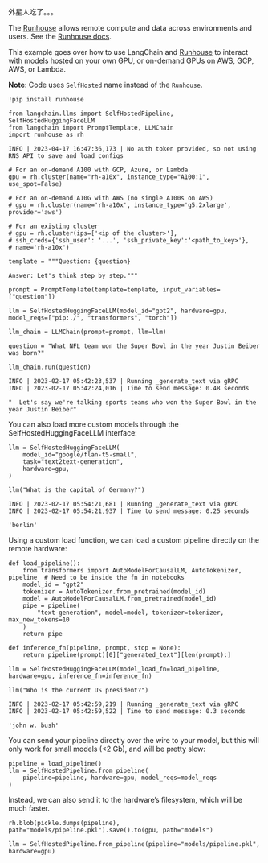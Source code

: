 

外星人吃了。。。

The [Runhouse](https://github.com/run-house/runhouse) allows remote compute and data across environments and users. See the [Runhouse docs](https://runhouse-docs.readthedocs-hosted.com/en/latest/).

This example goes over how to use LangChain and [Runhouse](https://github.com/run-house/runhouse) to interact with models hosted on your own GPU, or on-demand GPUs on AWS, GCP, AWS, or Lambda.

**Note**: Code uses `SelfHosted` name instead of the `Runhouse`.

```
!pip install runhouse

```

```
from langchain.llms import SelfHostedPipeline, SelfHostedHuggingFaceLLM
from langchain import PromptTemplate, LLMChain
import runhouse as rh

```

```
INFO | 2023-04-17 16:47:36,173 | No auth token provided, so not using RNS API to save and load configs

```

```
# For an on-demand A100 with GCP, Azure, or Lambda
gpu = rh.cluster(name="rh-a10x", instance_type="A100:1", use_spot=False)

# For an on-demand A10G with AWS (no single A100s on AWS)
# gpu = rh.cluster(name='rh-a10x', instance_type='g5.2xlarge', provider='aws')

# For an existing cluster
# gpu = rh.cluster(ips=['<ip of the cluster>'], 
# ssh_creds={'ssh_user': '...', 'ssh_private_key':'<path_to_key>'},
# name='rh-a10x')

```

```
template = """Question: {question}

Answer: Let's think step by step."""

prompt = PromptTemplate(template=template, input_variables=["question"])

```

```
llm = SelfHostedHuggingFaceLLM(model_id="gpt2", hardware=gpu, model_reqs=["pip:./", "transformers", "torch"])

```

```
llm_chain = LLMChain(prompt=prompt, llm=llm)

```

```
question = "What NFL team won the Super Bowl in the year Justin Beiber was born?"

llm_chain.run(question)

```

```
INFO | 2023-02-17 05:42:23,537 | Running _generate_text via gRPC
INFO | 2023-02-17 05:42:24,016 | Time to send message: 0.48 seconds

```

```
"  Let's say we're talking sports teams who won the Super Bowl in the year Justin Beiber"

```

You can also load more custom models through the SelfHostedHuggingFaceLLM interface:

```
llm = SelfHostedHuggingFaceLLM(
    model_id="google/flan-t5-small",
    task="text2text-generation",
    hardware=gpu,
)

```

```
llm("What is the capital of Germany?")

```

```
INFO | 2023-02-17 05:54:21,681 | Running _generate_text via gRPC
INFO | 2023-02-17 05:54:21,937 | Time to send message: 0.25 seconds

```

```
'berlin'

```

Using a custom load function, we can load a custom pipeline directly on the remote hardware:

```
def load_pipeline():
    from transformers import AutoModelForCausalLM, AutoTokenizer, pipeline  # Need to be inside the fn in notebooks
    model_id = "gpt2"
    tokenizer = AutoTokenizer.from_pretrained(model_id)
    model = AutoModelForCausalLM.from_pretrained(model_id)
    pipe = pipeline(
        "text-generation", model=model, tokenizer=tokenizer, max_new_tokens=10
    )
    return pipe

def inference_fn(pipeline, prompt, stop = None):
    return pipeline(prompt)[0]["generated_text"][len(prompt):]

```

```
llm = SelfHostedHuggingFaceLLM(model_load_fn=load_pipeline, hardware=gpu, inference_fn=inference_fn)

```

```
llm("Who is the current US president?")

```

```
INFO | 2023-02-17 05:42:59,219 | Running _generate_text via gRPC
INFO | 2023-02-17 05:42:59,522 | Time to send message: 0.3 seconds

```

```
'john w. bush'

```

You can send your pipeline directly over the wire to your model, but this will only work for small models (<2 Gb), and will be pretty slow:

```
pipeline = load_pipeline()
llm = SelfHostedPipeline.from_pipeline(
    pipeline=pipeline, hardware=gpu, model_reqs=model_reqs
)

```

Instead, we can also send it to the hardware’s filesystem, which will be much faster.

```
rh.blob(pickle.dumps(pipeline), path="models/pipeline.pkl").save().to(gpu, path="models")

llm = SelfHostedPipeline.from_pipeline(pipeline="models/pipeline.pkl", hardware=gpu)

```

